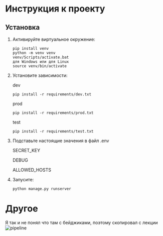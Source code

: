 # Инструкция к проекту

## Установка
1. Активируйте виртуальное окружение:
   ```
   pip install venv
   python -m venv venv
   venv/Scripts/activate.bat
   для Windows или для Linux
   source venv/bin/activate
   ```
2. Установите зависимости:
   
   dev
   ```
   pip install -r requirements/dev.txt
   ```
   prod
   ```
   pip install -r requirements/prod.txt
   ```
   test
   ```
   pip install -r requirements/test.txt
   ```
3. Подставьте настоящие значения в файл .env

   SECRET_KEY

   DEBUG

   ALLOWED_HOSTS

    
4. Запусите:
   ```
   python manage.py runserver
   ```
   
# Другое

Я так и не понял что там с бейджиками, 
поэтому скопировал с лекции
![pipeline](https://gitlab.crja72.ru/django_2023/students/46150-maksimkosoyan-47229/badges/main/pipline.svg)